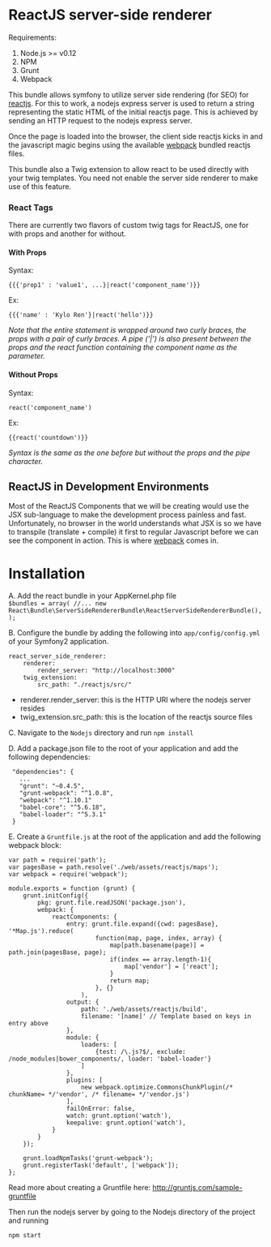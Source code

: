 # ReactJS server-side renderer

Requirements:

1. Node.js >= v0.12
2. NPM
3. Grunt
4. Webpack

This bundle allows symfony to utilize server side rendering (for SEO) for [reactjs](http://facebook.github.io/react/).
For this to work, a nodejs express server is used to return a string representing the static HTML of the initial reactjs page. This is achieved by sending an HTTP request to the nodejs express server.

Once the page is loaded into the browser, the client side reactjs kicks in and the javascript magic begins using the available [webpack](http://webpack.github.io/) bundled reactjs files.

This bundle also a Twig extension to allow react to be used directly with your twig templates. You need not enable the server side renderer to make use of this feature.

### React Tags

There are currently two flavors of custom twig tags for ReactJS, one for with props and another for without.

#### With Props

Syntax:
```
{{{'prop1' : 'value1', ...}|react('component_name')}}
```
Ex:
```
{{{'name' : 'Kylo Ren'}|react('hello')}}
```
*Note that the entire statement is wrapped around two curly braces, the props with a pair of curly braces. A pipe ('|') is also present between the props and the react function containing the component name as the parameter.*

#### Without Props

Syntax:
```
react('component_name')
```
Ex:
```
{{react('countdown')}}
```
*Syntax is the same as the one before but without the props and the pipe character.*


## ReactJS in Development Environments

Most of the ReactJS Components that we will be creating would use the JSX sub-language to make the development process painless and fast. Unfortunately, no browser in the world understands what JSX is so we have to transpile (translate + compile) it first to regular Javascript before we can see the component in action. This is where [webpack](http://webpack.github.io/) comes in.



# Installation

A. Add the react bundle in your AppKernel.php file     
    ```
        $bundles = array(
            //...
            new React\Bundle\ServerSideRendererBundle\ReactServerSideRendererBundle(),
        );
    ```    
    
B. Configure the bundle by adding the following into `app/config/config.yml` of your Symfony2 application.

```
react_server_side_renderer:
    renderer:
        render_server: "http://localhost:3000"
    twig_extension:
        src_path: "./reactjs/src/"
```

- renderer.render_server: this is the HTTP URI where the nodejs server resides
- twig_extension.src_path: this is the location of the reactjs source files 

C. Navigate to the `Nodejs` directory and run `npm install`

D. Add a package.json file to the root of your application and add the following dependencies:

```
 "dependencies": {
   ...
   "grunt": "~0.4.5", 
   "grunt-webpack": "^1.0.8",
   "webpack": "^1.10.1"
   "babel-core": "^5.6.18",
   "babel-loader": "^5.3.1"
 }
```

E. Create a `Gruntfile.js` at the root of the application and add the following webpack block:

```
var path = require('path');
var pagesBase = path.resolve('./web/assets/reactjs/maps');
var webpack = require('webpack');

module.exports = function (grunt) {
    grunt.initConfig({
        pkg: grunt.file.readJSON('package.json'),
        webpack: {
            reactComponents: {
                entry: grunt.file.expand({cwd: pagesBase}, '*Map.js').reduce(
                        function(map, page, index, array) {
                            map[path.basename(page)] = path.join(pagesBase, page);
                            if(index == array.length-1){
                                map['vendor'] = ['react'];
                            }
                            return map;
                        }, {}
                    ),
                output: {
                    path: './web/assets/reactjs/build',
                    filename: '[name]' // Template based on keys in entry above
                },
                module: {
                    loaders: [
                        {test: /\.js?$/, exclude: /node_modules|bower_components/, loader: 'babel-loader'}
                    ]
                },
                plugins: [
                    new webpack.optimize.CommonsChunkPlugin(/* chunkName= */'vendor', /* filename= */'vendor.js')
                ],
                failOnError: false,
                watch: grunt.option('watch'),
                keepalive: grunt.option('watch'),
            }
        }
    });
    
    grunt.loadNpmTasks('grunt-webpack');
    grunt.registerTask('default', ['webpack']);
};

```

Read more about creating a Gruntfile here: http://gruntjs.com/sample-gruntfile




Then run the nodejs server by going to the Nodejs directory of the project and running
```
npm start
```






